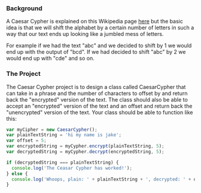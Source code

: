 ### Background
A Caesar Cypher is explained on this Wikipedia page [here](https://en.wikipedia.org/wiki/Caesar_cipher)
but the basic idea is that we will shift the alphabet by a certain number of letters in such a way
that our text ends up looking like a jumbled mess of letters.

For example if we had the text "abc" and we decided to shift by 1 we would end up with the
output of "bcd".  If we had decided to shift "abc" by 2 we would end up with "cde" and so
on.

### The Project
The Caesar Cypher project is to design a class called CaesarCypher that can take in a phrase and
the number of characters to offset by and return back the "encrypted" version  of the text.  The
class should also be able  to accept an "encrypted" version of the text and an offset and return back
the "unencrypted" version of the text.  Your class should be able to function like this:

```javascript
var myCipher = new CaesarCypher();
var plainTextString = 'hi my name is jake';
var offset = 5;
var encryptedString = myCypher.encrypt(plainTextString, 5);
var decryptedString = myCypher.decrypt(encryptedString, 5);

if (decryptedString === plainTextString) {
  console.log('The Ceasar Cypher has worked!');
} else {
  console.log('Whoops, plain: ' + plainTextString + ', decrypted: ' + decryptedString + '...');
}
```